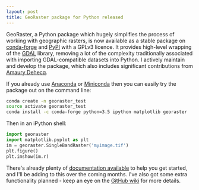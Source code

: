 ```yaml
---
layout: post
title: GeoRaster package for Python released
---
```


GeoRaster, a Python package which hugely simplifies the process of working with geographic rasters, is now available as a stable package on [conda-forge](http://conda-forge.github.io/) and [PyPI](http://www.pypi.org) with a GPLv3 licence. It provides high-level wrapping of the [GDAL](http://www.gdal.org) library, removing a lot of the complexity traditionally associated with importing GDAL-compatible datasets into Python. I actively maintain and develop the package, which also includes significant contributions from [Amaury Dehecq](https://science.jpl.nasa.gov/people/Dehecq/).

If you already use [Anaconda](https://www.continuum.io/downloads) or [Miniconda](https://conda.io/miniconda.html) then you can easily try the package out on the command line:

```bash
conda create -n georaster_test
source activate georaster_test
conda install -c conda-forge python=3.5 ipython matplotlib georaster 
```

Then in an iPython shell:

```python
import georaster
import matplotlib.pyplot as plt
im = georaster.SingleBandRaster('myimage.tif')
plt.figure()
plt.imshow(im.r)
```

There's already plenty of [documentation available](http://georaster.readthedocs.io/en/latest/) to help you get started, and I'll be adding to this over the coming months. I've also got some extra functionality planned - keep an eye on the [GitHub wiki](https://github.com/atedstone/georaster/wiki) for more details.





